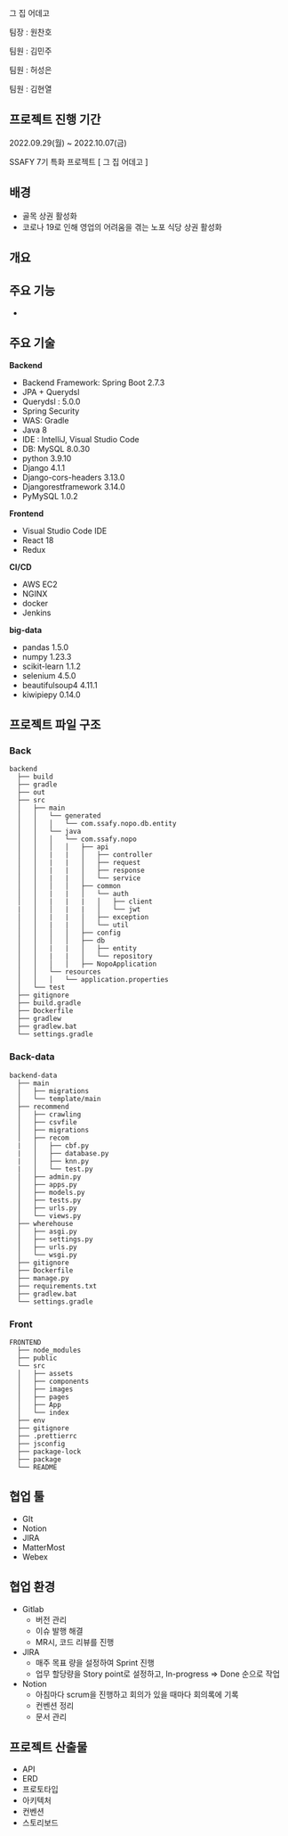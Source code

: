 그 집 어데고



팀장 : 원찬호 

팀원 : 김민주

팀원 : 허성은

팀원 : 김현열



## 프로젝트 진행 기간

2022.09.29(월) ~ 2022.10.07(금)

SSAFY 7기 특화 프로젝트 [ 그 집 어데고 ]



## 배경

- 골목 상권 활성화
- 코로나 19로 인해 영업의 어려움을 겪는 노포 식당 상권 활성화



## 개요





## 주요 기능

- 




## 주요 기술

**Backend**

- Backend Framework: Spring Boot 2.7.3
- JPA + Querydsl
- Querydsl : 5.0.0
- Spring Security
- WAS: Gradle
- Java 8
- IDE : IntelliJ, Visual Studio Code
- DB: MySQL 8.0.30
- python 3.9.10
- Django 4.1.1
- Django-cors-headers 3.13.0
- Djangorestframework 3.14.0
- PyMySQL 1.0.2



**Frontend**

- Visual Studio Code IDE
- React 18
- Redux



**CI/CD**

- AWS EC2
- NGINX
- docker
- Jenkins



**big-data**

- pandas 1.5.0
- numpy 1.23.3
- scikit-learn 1.1.2
- selenium 4.5.0
- beautifulsoup4 4.11.1
- kiwipiepy 0.14.0



## 프로젝트 파일 구조



### Back

```
backend
  ├── build 
  ├── gradle
  ├── out
  ├── src
  │   ├── main
  │   │   └── generated
  │   │   │   └── com.ssafy.nopo.db.entity
  │   │   └── java
  │   │   │   └── com.ssafy.nopo
  │   │   │   │   ├── api
  │   │   |   |   │   ├── controller
  │   │   |   |   │   ├── request
  │   │   |   |   │   ├── response
  │   │   |   |   │   └── service
  │   │   │   │   ├── common
  │   │   |   |   │   └── auth
  │   │   |   |   |   │   ├── client
  |   │   │   |   |   │   └── jwt
  │   │   |   |   │   ├── exception
  │   │   |   |   │   └── util
  │   │   │   │   ├── config
  │   │   │   │   ├── db
  │   │   |   |   │   ├── entity
  │   │   |   |   │   └── repository
  │   │   │   │   ├── NopoApplication
  │   │   └── resources
  │   │   │   └── application.properties
  │   └── test
  ├── gitignore
  ├── build.gradle
  ├── Dockerfile
  ├── gradlew
  ├── gradlew.bat
  └── settings.gradle

```



### Back-data

```
backend-data
  ├── main
  │   ├── migrations
  │   └── template/main
  ├── recommend
  │   ├── crawling
  │   ├── csvfile
  │   ├── migrations
  │   ├── recom
  |   │   ├── cbf.py
  |   │   ├── database.py
  |   │   ├── knn.py
  |   │   └── test.py
  │   ├── admin.py
  │   ├── apps.py
  │   ├── models.py
  │   ├── tests.py
  │   ├── urls.py
  │   └── views.py
  ├── wherehouse
  │   ├── asgi.py
  │   ├── settings.py
  │   ├── urls.py
  │   └── wsgi.py
  ├── gitignore
  ├── Dockerfile
  ├── manage.py
  ├── requirements.txt
  ├── gradlew.bat
  └── settings.gradle

```





### Front

```
FRONTEND
  ├── node_modules
  ├── public
  └── src
  │   ├── assets
  │   ├── components
  │   ├── images
  │   ├── pages
  │   ├── App
  │   └── index
  ├── env
  ├── gitignore
  ├── .prettierrc
  ├── jsconfig
  ├── package-lock
  ├── package
  └── README
```



## 협업 툴

- GIt
- Notion
- JIRA
- MatterMost
- Webex



## 협업 환경

- Gitlab
  - 버전 관리
  - 이슈 발행 해결
  - MR시, 코드 리뷰를 진행
- JIRA
  - 매주 목표 량을 설정하여 Sprint 진행
  - 업무 할당량을 Story point로 설정하고, In-progress => Done 순으로 작업
- Notion
  - 아침마다 scrum을 진행하고 회의가 있을 때마다 회의록에 기록
  - 컨벤션 정리
  - 문서 관리



## 프로젝트 산출물

- API
- ERD
- 프로토타입
- 아키텍처
- 컨벤션
- 스토리보드
